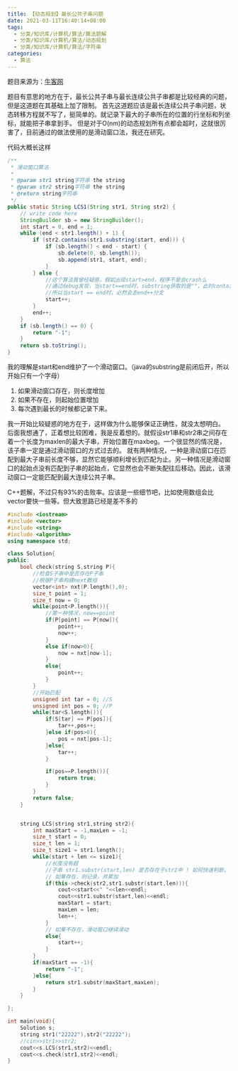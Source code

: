 ```yaml
---
title: 【动态规划】最长公共子串问题
date: 2021-03-11T16:40:14+08:00
tags:
  - 分类/知识库/计算机/算法/算法题解
  - 分类/知识库/计算机/算法/动态规划
  - 分类/知识库/计算机/算法/字符串
categories:
  - 算法
---
```


题目来源为：[牛客网](https://www.nowcoder.com/practice/f33f5adc55f444baa0e0ca87ad8a6aac?tpId=117&tab=answerKey)

题目有意思的地方在于，最长公共子串与最长连续公共子串都是比较经典的问题，但是这道题在其基础上加了限制。
首先这道题应该是最长连续公共子串问题，状态转移方程就不写了，挺简单的。就记录下最大的子串所在的位置的行坐标和列坐标，就能把子串拿到手。
但是对于O(nm)的动态规划所有点都会超时，这就很厉害了，目前通过的做法使用的是滑动窗口法，我还在研究。

代码大概长这样
```java
/**
 * 滑动窗口算法
 *
 * @param str1 string字符串 the string
 * @param str2 string字符串 the string
 * @return string字符串
 */
public static String LCS1(String str1, String str2) {
    // write code here
    StringBuilder sb = new StringBuilder();
    int start = 0, end = 1;
    while (end < str1.length() + 1) {
        if (str2.contains(str1.substring(start, end))) {
            if (sb.length() < end - start) {
                sb.delete(0, sb.length());
                sb.append(str1, start, end);
            }
        } else {
            //这个算法我曾经疑惑，假如出现start>end，程序不是会crash么
            //通过debug发现，当start==end时，substring获取的是""，此时contains必然为true
            //所以当start == end时，必然会走end++分支
            start++;
        }
        end++;
    }
    if (sb.length() == 0) {
        return "-1";
    }
    return sb.toString();
}
```

我的理解是start和end维护了一个滑动窗口。（java的substring是前闭后开，所以开始只有一个字母）
1. 如果滑动窗口存在，则长度增加
2. 如果不存在，则起始位置增加
3. 每次遇到最长的时候都记录下来。

我一开始比较疑惑的地方在于，这样做为什么能够保证正确性，就没太想明白。
后面我想通了，正着想比较困难，我是反着想的。就假设str1串和str2串之间存在着一个长度为maxlen的最大子串，开始位置在maxbeg。一个很显然的情况是，该子串一定是通过滑动窗口的方式过去的。
就有两种情况，一种是滑动窗口在匹配到最大子串前长度不够，显然它能够顺利增长到匹配为止。另一种情况是滑动窗口的起始点没有匹配到子串的起始点，它显然也会不断失配往后移动。因此，该滑动窗口一定能匹配到最大连续公共子串。

C++题解，不过只有93%的击败率。应该是一些细节吧，比如使用数组会比vector要快一些等。但大致思路已经是差不多的
```cpp
#include <iostream>
#include <vector>
#include <string>
#include <algorithm>
using namespace std;

class Solution{
public:
    bool check(string S,string P){
        //检查S子串中是否存在P子串
        //根据P子串构建next数组
        vector<int> nxt(P.length(),0);
        size_t point = 1;
        size_t now = 0;
        while(point<P.length()){
            //第一种情况，now==point
            if(P[point] == P[now]){
                point++;
                now++;
            }
            else if(now>0){
                now = nxt[now-1];
            }
            else{
                point++;
            }
        }
        //开始匹配
        unsigned int tar = 0; //S
        unsigned int pos = 0; //P
        while(tar<S.length()){
            if(S[tar] == P[pos]){
                tar++,pos++;
            }else if(pos>0){
                pos = nxt[pos-1];
            }else{
                tar++;
            }

            if(pos==P.length()){
                return true;
            }
        }
        return false;
    }


    string LCS(string str1,string str2){
        int maxStart = -1,maxLen = -1;
        size_t start = 0;
        size_t len = 1;
        size_t size1 = str1.length();
        while(start + len <= size1){
            //长度没有超
            //子串 str1.substr(start,len) 是否存在于str2中 ! 如何快速判断，
            // 如果存在，则记录，并累加
            if(this->check(str2,str1.substr(start,len))){
                cout<<start<<" "<<len<<endl;
                cout<<str1.substr(start,len)<<endl;
                maxStart = start;
                maxLen = len;
                len++;
            }
            // 如果不存在，滑动窗口继续滑动
            else{
                start++;
            }
        }
        if(maxStart == -1){
            return "-1";
        }else{
            return str1.substr(maxStart,maxLen);
        }
    }

};

int main(void){
    Solution s;
    string str1("22222"),str2("22222");
    //cin>>str1>>str2;
    cout<<s.LCS(str1,str2)<<endl;
    cout<<s.check(str1,str2)<<endl;
}
```